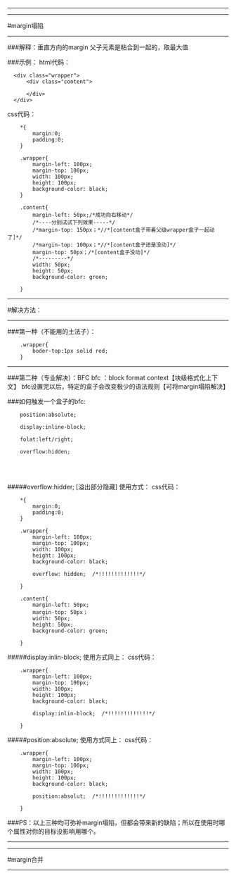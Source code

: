 ***
***
#margin塌陷
***
###解释：垂直方向的margin 父子元素是粘合到一起的，取最大值

###示例：
html代码：

	  <div class="wrapper">
    	  <div class="content">
 
    	  </div>
      </div>

css代码：

		*{
			margin:0;
			padding:0;
		}
		
		.wrapper{
			margin-left: 100px;
			margin-top: 100px;
			width: 100px;
			height: 100px;
			background-color: black;
		}
		
		.content{
			margin-left: 50px;/*成功向右移动*/
			/*----分别试试下列效果-----*/
			/*margin-top: 150px；*//*[content盒子带着父级wrapper盒子一起动了]*/
			/*margin-top: 100px；*//*[content盒子还是没动]*/
			margin-top: 50px；/*[content盒子没动]*/
			/*---------*/
			width: 50px;
			height: 50px;
			background-color: green;
		
		}

***
#解决方法：
***
###第一种（不能用的土法子）：

		.wrapper{
			boder-top:1px solid red;
		}
***
###第二种（专业解决）：BFC
bfc ：block format context【块级格式化上下文】
bfc设置完以后，特定的盒子会改变极少的语法规则【可将margin塌陷解决】


###如何触发一个盒子的bfc:

		position:absolute;
		
		display:inline-block;
		
		folat:left/right;
		
		overflow:hidden;


<br><br>

#####overflow:hidder;  [溢出部分隐藏]
使用方式：
css代码：

		*{
			margin:0;
			padding:0;
		}
		
		.wrapper{
			margin-left: 100px;
			margin-top: 100px;
			width: 100px;
			height: 100px;
			background-color: black;

			overflow: hidden;  /*!!!!!!!!!!!!!*/

		}
		
		.content{
			margin-left: 50px;
			margin-top: 50px；
			width: 50px;
			height: 50px;
			background-color: green;
		
		}


#####display:inlin-block;
使用方式同上：
css代码：

		.wrapper{
			margin-left: 100px;
			margin-top: 100px;
			width: 100px;
			height: 100px;
			background-color: black;

			display:inlin-block;  /*!!!!!!!!!!!!!*/

		}


#####position:absolute;
使用方式同上：
css代码：

		.wrapper{
			margin-left: 100px;
			margin-top: 100px;
			width: 100px;
			height: 100px;
			background-color: black;

			position:absolut;  /*!!!!!!!!!!!!!*/

		}

###PS：以上三种均可弥补margin塌陷，但都会带来新的缺陷；所以在使用时哪个属性对你的目标没影响用哪个。

***
***
#margin合并
***